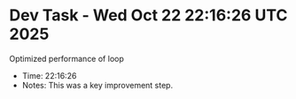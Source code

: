 # Dev Task - Wed Oct 22 22:16:26 UTC 2025
Optimized performance of loop
- Time: 22:16:26
- Notes: This was a key improvement step.
